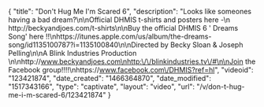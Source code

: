 {
    "title": "Don't Hug Me I'm Scared 6",
    "description": "Looks like someones having a bad dream?\n\nOfficial DHMIS t-shirts and posters here -\n http:\/\/beckyandjoes.com\/t-shirts\n\nBuy the official DHMIS 6 ' Dreams Song' here !!\nhttps:\/\/itunes.apple.com\/us\/album\/the-dreams-song\/id1135100787?i=1135100840\n\nDirected by Becky Sloan & Joseph Pelling\n\nA Blink Industries Production \n\nhttp:\/\/www.beckyandjoes.com\nhttp:\/\/blinkindustries.tv\/#\n\nJoin the Facebook group!!!!\nhttps:\/\/www.facebook.com\/DHMIS?ref=hl",
    "videoid": "123421874",
    "date_created": "1466364870",
    "date_modified": "1517343166",
    "type": "captivate",
    "layout": "video",
    "url": "\/v\/don-t-hug-me-i-m-scared-6\/123421874"
}